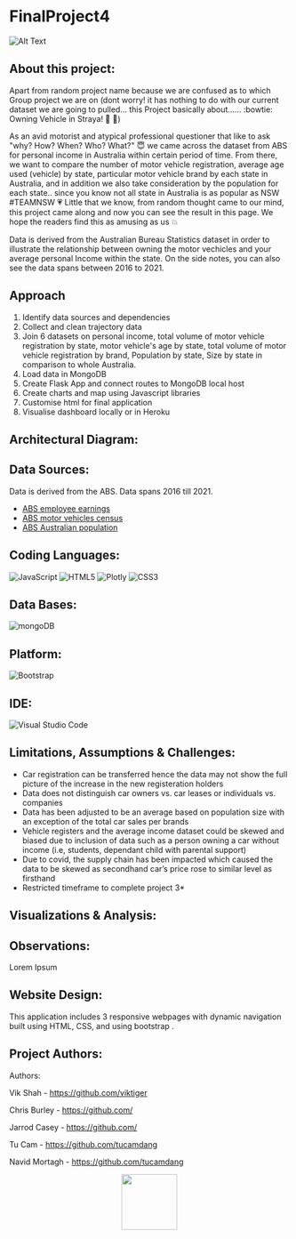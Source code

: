# FinalProject4

![Alt Text](https://media.giphy.com/media/8mbkWu1aYQeXqxXq1H/giphy.gif)

## About this project:
Apart from random project name because we are confused as to which Group project we are on (dont worry! it has nothing to do with our current dataset we are going to pulled... this Project basically about...... :bowtie: Owning Vehicle in Straya! :koala: :car:)

As an avid motorist and atypical professional questioner that like to ask "why? How? When? Who? What?" :innocent: we came across the dataset from ABS for personal income in Australia within certain period of time. From there, we want to compare the number of motor vehicle registration, average age used (vehicle) by state, particular motor vehicle brand by each state in Australia, and in addition we also take consideration by the population for each state.. since you know not all state in Australia is as popular as NSW #TEAMNSW :heartpulse: Little that we know, from random thought came to our mind, this project came along and now you can see the result in this page. We hope the readers find this as amusing as us :boom:

Data is derived from the Australian Bureau Statistics dataset in order to illustrate the relationship between owning the motor vechicles and your average personal Income within the state. On the side notes, you can also see the data spans between 2016 to 2021.

## Approach
1. Identify data sources and dependencies
2. Collect and clean trajectory data
3. Join 6 datasets on personal income, total volume of motor vehicle registration by state, motor vehicle's age by state, total volume of motor vehicle registration by brand, Population by state, Size by state in comparison to whole Australia.
4. Load data in MongoDB
5. Create Flask App and connect routes to MongoDB local host
6. Create charts and map using Javascript libraries
7. Customise html for final application
8. Visualise dashboard locally or in Heroku

## **Architectural Diagram:**


## **Data Sources:**
Data is derived from the ABS. Data spans 2016 till 2021. 
- [ABS employee earnings](https://www.abs.gov.au/statistics/labour/earnings-and-working-conditions/employee-earnings-and-hours-australia/may-2021#data-download)
- [ABS motor vehicles census](https://www.abs.gov.au/statistics/industry/tourism-and-transport/motor-vehicle-census-australia/31-jan-2021#data-download)
- [ABS Australian population](https://www.abs.gov.au/statistics/people/population/national-state-and-territory-population/sep-2021)

## **Coding Languages:**
![JavaScript](https://img.shields.io/badge/javascript-%23323330.svg?style=for-the-badge&logo=javascript&logoColor=%23F7DF1E)
![HTML5](https://img.shields.io/badge/html5-%23E34F26.svg?style=for-the-badge&logo=html5&logoColor=white)
![Plotly](https://img.shields.io/badge/Plotly-%233F4F75.svg?style=for-the-badge&logo=plotly&logoColor=white)
![CSS3](https://img.shields.io/badge/css3-%231572B6.svg?style=for-the-badge&logo=css3&logoColor=white)

## **Data Bases:**
![mongoDB](https://img.shields.io/badge/MongoDB-4EA94B?style=for-the-badge&logo=mongodb&logoColor=white)

## **Platform:**
![Bootstrap](https://img.shields.io/badge/bootstrap-%23563D7C.svg?style=for-the-badge&logo=bootstrap&logoColor=white)

## **IDE:**
![Visual Studio Code](https://img.shields.io/badge/Visual_Studio_Code-0078D4?style=for-the-badge&logo=visual%20studio%20code&logoColor=white)

## **Limitations, Assumptions & Challenges:**
- Car registration can be transferred hence the data may not show the full picture of the increase in the new registeration holders
- Data does not distinguish car owners vs. car leases or individuals vs. companies
- Data has been adjusted to be an average based on population size with an exception of the total car sales per brands
- Vehicle registers and the average income dataset could be skewed and biased due to inclusion of data such as a person owning a car without income (i.e, students, dependant child with parental support)
- Due to covid, the supply chain has been impacted which caused the data to be skewed as secondhand car’s price rose to similar level as firsthand
- Restricted timeframe to complete project 3*

## **Visualizations & Analysis:**

## **Observations:**
Lorem Ipsum

## **Website Design:**
This application includes 3 responsive webpages with dynamic navigation built using HTML, CSS, and using bootstrap .

## **Project Authors:**
Authors:

Vik Shah - https://github.com/viktiger

Chris Burley - https://github.com/

Jarrod Casey - https://github.com/

Tu Cam - https://github.com/tucamdang

Navid Mortagh - https://github.com/tucamdang

<div id="header" align="center">
  <img src="https://media.giphy.com/media/M9gbBd9nbDrOTu1Mqx/giphy.gif" width="100"/>
</div>
